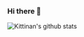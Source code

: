 ### Hi there 👋
![Kittinan's github stats](https://github-readme-stats.vercel.app/api?username=iravitejakumar&show_icons=true&title_color=fff&icon_color=79ff97&text_color=9f9f9f&bg_color=151515)

<!--
**iravitejakumar/iravitejakumar** is a ✨ _special_ ✨ repository because its `README.md` (this file) appears on your GitHub profile.

Here are some ideas to get you started:

- 🔭 I’m currently working on ...
- 🌱 I’m currently learning ...
- 👯 I’m looking to collaborate on ...
- 🤔 I’m looking for help with ...
- 💬 Ask me about ...
- 📫 How to reach me: ...
- 😄 Pronouns: ...
- ⚡ Fun fact: ...
-->
